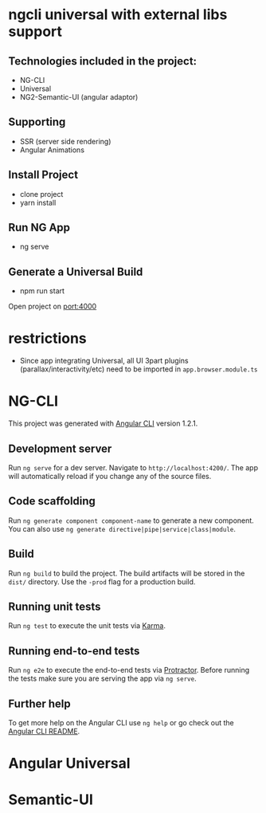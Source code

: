 # ngcli universal with external libs support

## Technologies included in the project:

* NG-CLI
* Universal
* NG2-Semantic-UI (angular adaptor)

## Supporting

* SSR (server side rendering)
* Angular Animations

## Install Project

* clone project
* yarn install

## Run NG App
 
* ng serve
 
## Generate a Universal Build
 
* npm run start

Open project on [port:4000](http://localhost:4000)

# restrictions
* Since app integrating Universal, all UI 3part plugins (parallax/interactivity/etc) need to be imported in `app.browser.module.ts` 

# NG-CLI

This project was generated with [Angular CLI](https://github.com/angular/angular-cli) version 1.2.1.

## Development server

Run `ng serve` for a dev server. Navigate to `http://localhost:4200/`. The app will automatically reload if you change any of the source files.

## Code scaffolding

Run `ng generate component component-name` to generate a new component. You can also use `ng generate directive|pipe|service|class|module`.

## Build

Run `ng build` to build the project. The build artifacts will be stored in the `dist/` directory. Use the `-prod` flag for a production build.

## Running unit tests

Run `ng test` to execute the unit tests via [Karma](https://karma-runner.github.io).

## Running end-to-end tests

Run `ng e2e` to execute the end-to-end tests via [Protractor](http://www.protractortest.org/).
Before running the tests make sure you are serving the app via `ng serve`.

## Further help

To get more help on the Angular CLI use `ng help` or go check out the [Angular CLI README](https://github.com/angular/angular-cli/blob/master/README.md).

# Angular Universal

# Semantic-UI
